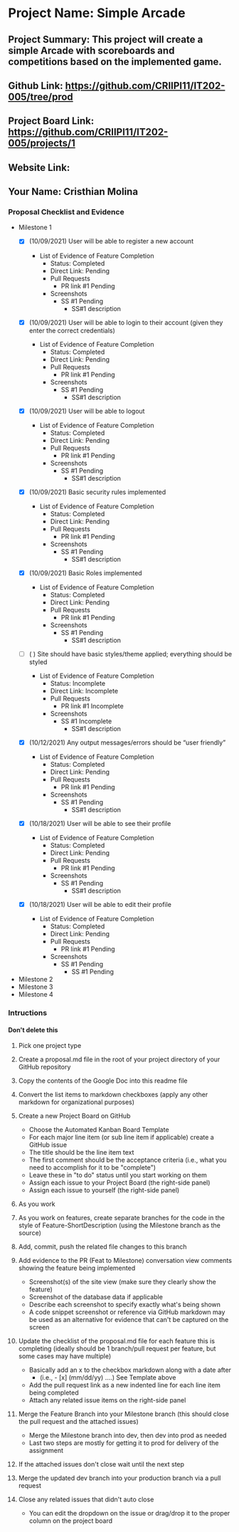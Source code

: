 # Project Name: Simple Arcade

## Project Summary: This project will create a simple Arcade with scoreboards and competitions based on the implemented game.

## Github Link: https://github.com/CRIIPI11/IT202-005/tree/prod

## Project Board Link: https://github.com/CRIIPI11/IT202-005/projects/1

## Website Link: 

## Your Name: Cristhian Molina

<!--
### Line item / Feature template (use this for each bullet point)
#### Don't delete this

- [ ] \(mm/dd/yyyy of completion) Feature Title (from the proposal bullet point, if it's a sub-point indent it properly)
  -  List of Evidence of Feature Completion
    - Status: Pending (Completed, Partially working, Incomplete, Pending)
    - Direct Link: (Direct link to the file or files in heroku prod for quick testing (even if it's a protected page))
    - Pull Requests
      - PR link #1 (repeat as necessary)
    - Screenshots
      - Screenshot #1 (paste the image so it uploads to github) (repeat as necessary)
        - Screenshot #1 description explaining what you're trying to show
### End Line item / Feature Template
-->

### Proposal Checklist and Evidence

- Milestone 1
  - [x] \(10/09/2021) User will be able to register a new account
    -  List of Evidence of Feature Completion
       - Status: Completed
       - Direct Link: Pending
       - Pull Requests
         - PR link #1 Pending
       - Screenshots
         - SS #1 Pending
            - SS#1 description 

  - [x] \(10/09/2021) User will be able to login to their account (given they enter the correct credentials)
    -  List of Evidence of Feature Completion  
       - Status: Completed
       - Direct Link: Pending
       - Pull Requests
         - PR link #1 Pending
       - Screenshots
         - SS #1 Pending
            - SS#1 description
  
  - [x] \(10/09/2021) User will be able to logout
    -  List of Evidence of Feature Completion
       - Status: Completed
       - Direct Link: Pending
       - Pull Requests
         - PR link #1 Pending
       - Screenshots
         - SS #1 Pending
            - SS#1 description

  - [x] \(10/09/2021) Basic security rules implemented
    -  List of Evidence of Feature Completion   
       - Status: Completed
       - Direct Link: Pending
       - Pull Requests
         - PR link #1 Pending
       - Screenshots
         - SS #1 Pending
            - SS#1 description

  - [x] \(10/09/2021) Basic Roles implemented
    -  List of Evidence of Feature Completion   
       - Status: Completed
       - Direct Link: Pending
       - Pull Requests
         - PR link #1 Pending
       - Screenshots
         - SS #1 Pending
            - SS#1 description

  - [ ] \( ) Site should have basic styles/theme applied; everything should be styled
    -  List of Evidence of Feature Completion   
       - Status: Incomplete
       - Direct Link: Incomplete
       - Pull Requests
         - PR link #1 Incomplete
       - Screenshots
         - SS #1 Incomplete
            - SS#1 description

  - [x] \(10/12/2021) Any output messages/errors should be “user friendly”
    -  List of Evidence of Feature Completion   
       - Status: Completed
       - Direct Link: Pending
       - Pull Requests
         - PR link #1 Pending
       - Screenshots
         - SS #1 Pending
            - SS#1 description

  - [x] \(10/18/2021) User will be able to see their profile
    -  List of Evidence of Feature Completion   
       - Status: Completed
       - Direct Link: Pending
       - Pull Requests
         - PR link #1 Pending
       - Screenshots
         - SS #1 Pending
            - SS#1 description

  - [x] \(10/18/2021) User will be able to edit their profile
    - List of Evidence of Feature Completion
      - Status: Completed
      - Direct Link: Pending
      - Pull Requests
        - PR link #1 Pending 
      - Screenshots
        - SS #1 Pending
          - SS #1 Pending


- Milestone 2
- Milestone 3
- Milestone 4

### Intructions

#### Don't delete this

1. Pick one project type
2. Create a proposal.md file in the root of your project directory of your GitHub repository
3. Copy the contents of the Google Doc into this readme file
4. Convert the list items to markdown checkboxes (apply any other markdown for organizational purposes)
5. Create a new Project Board on GitHub
   - Choose the Automated Kanban Board Template
   - For each major line item (or sub line item if applicable) create a GitHub issue
   - The title should be the line item text
   - The first comment should be the acceptance criteria (i.e., what you need to accomplish for it to be "complete")
   - Leave these in "to do" status until you start working on them
   - Assign each issue to your Project Board (the right-side panel)
   - Assign each issue to yourself (the right-side panel)
6. As you work
7. As you work on features, create separate branches for the code in the style of Feature-ShortDescription (using the Milestone branch as the source)
8. Add, commit, push the related file changes to this branch
9. Add evidence to the PR (Feat to Milestone) conversation view comments showing the feature being implemented
   - Screenshot(s) of the site view (make sure they clearly show the feature)
   - Screenshot of the database data if applicable
   - Describe each screenshot to specify exactly what's being shown
   - A code snippet screenshot or reference via GitHub markdown may be used as an alternative for evidence that can't be captured on the screen
10. Update the checklist of the proposal.md file for each feature this is completing (ideally should be 1 branch/pull request per feature, but some cases may have multiple)

    - Basically add an x to the checkbox markdown along with a date after
      - (i.e., - [x] (mm/dd/yy) ....) See Template above
    - Add the pull request link as a new indented line for each line item being completed
    - Attach any related issue items on the right-side panel

11. Merge the Feature Branch into your Milestone branch (this should close the pull request and the attached issues)

    - Merge the Milestone branch into dev, then dev into prod as needed
    - Last two steps are mostly for getting it to prod for delivery of the assignment

12. If the attached issues don't close wait until the next step
13. Merge the updated dev branch into your production branch via a pull request
14. Close any related issues that didn't auto close

    - You can edit the dropdown on the issue or drag/drop it to the proper column on the project board
